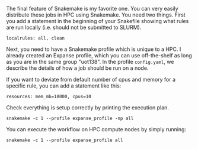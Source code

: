 The final feature of Snakemake is my favorite one. You can very easily distribute these jobs in HPC using Snakemake. You need two things. First you add a statement in the beginning of your Snakefile showing what rules are run locally (i.e. should not be submitted to SLURM).

`localrules: all, clean`

Next, you need to have a Snakemake profile which is unique to a HPC. I already created an Expanse profile, which you can use off-the-shelf as long as you are in the same group "uot138".
In the profile `config.yaml`, we describe the details of how a job should be run on a node.

If you want to deviate from default number of cpus and memory for a specific rule, you can add a statement like this:

`resources: mem_mb=10000, cpus=10`

Check everything is setup correctly by printing the execution plan.

`snakemake -c 1 --profile expanse_profile -np all`

 You can execute the workflow on HPC compute nodes by simply running:

`snakemake -c 1 --profile expanse_profile all`


